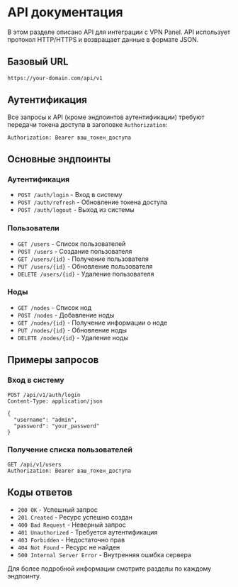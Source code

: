 # API документация

В этом разделе описано API для интеграции с VPN Panel. API использует протокол HTTP/HTTPS и возвращает данные в формате JSON.

## Базовый URL

```
https://your-domain.com/api/v1
```

## Аутентификация

Все запросы к API (кроме эндпоинтов аутентификации) требуют передачи токена доступа в заголовке `Authorization`:

```
Authorization: Bearer ваш_токен_доступа
```

## Основные эндпоинты

### Аутентификация
- `POST /auth/login` - Вход в систему
- `POST /auth/refresh` - Обновление токена доступа
- `POST /auth/logout` - Выход из системы

### Пользователи
- `GET /users` - Список пользователей
- `POST /users` - Создание пользователя
- `GET /users/{id}` - Получение пользователя
- `PUT /users/{id}` - Обновление пользователя
- `DELETE /users/{id}` - Удаление пользователя

### Ноды
- `GET /nodes` - Список нод
- `POST /nodes` - Добавление ноды
- `GET /nodes/{id}` - Получение информации о ноде
- `PUT /nodes/{id}` - Обновление ноды
- `DELETE /nodes/{id}` - Удаление ноды

## Примеры запросов

### Вход в систему

```http
POST /api/v1/auth/login
Content-Type: application/json

{
  "username": "admin",
  "password": "your_password"
}
```

### Получение списка пользователей

```http
GET /api/v1/users
Authorization: Bearer ваш_токен_доступа
```

## Коды ответов

- `200 OK` - Успешный запрос
- `201 Created` - Ресурс успешно создан
- `400 Bad Request` - Неверный запрос
- `401 Unauthorized` - Требуется аутентификация
- `403 Forbidden` - Недостаточно прав
- `404 Not Found` - Ресурс не найден
- `500 Internal Server Error` - Внутренняя ошибка сервера

Для более подробной информации смотрите разделы по каждому эндпоинту.
